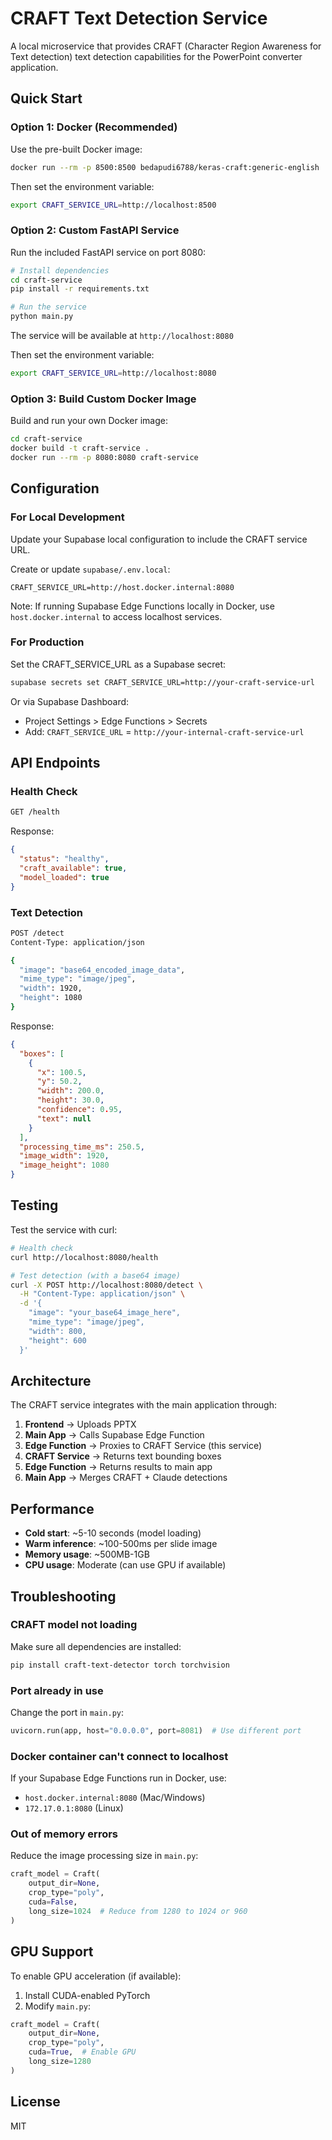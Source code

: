 # CRAFT Text Detection Service

A local microservice that provides CRAFT (Character Region Awareness for Text detection) text detection capabilities for the PowerPoint converter application.

## Quick Start

### Option 1: Docker (Recommended)

Use the pre-built Docker image:

```bash
docker run --rm -p 8500:8500 bedapudi6788/keras-craft:generic-english
```

Then set the environment variable:
```bash
export CRAFT_SERVICE_URL=http://localhost:8500
```

### Option 2: Custom FastAPI Service

Run the included FastAPI service on port 8080:

```bash
# Install dependencies
cd craft-service
pip install -r requirements.txt

# Run the service
python main.py
```

The service will be available at `http://localhost:8080`

Then set the environment variable:
```bash
export CRAFT_SERVICE_URL=http://localhost:8080
```

### Option 3: Build Custom Docker Image

Build and run your own Docker image:

```bash
cd craft-service
docker build -t craft-service .
docker run --rm -p 8080:8080 craft-service
```

## Configuration

### For Local Development

Update your Supabase local configuration to include the CRAFT service URL.

Create or update `supabase/.env.local`:
```
CRAFT_SERVICE_URL=http://host.docker.internal:8080
```

Note: If running Supabase Edge Functions locally in Docker, use `host.docker.internal` to access localhost services.

### For Production

Set the CRAFT_SERVICE_URL as a Supabase secret:

```bash
supabase secrets set CRAFT_SERVICE_URL=http://your-craft-service-url
```

Or via Supabase Dashboard:
- Project Settings > Edge Functions > Secrets
- Add: `CRAFT_SERVICE_URL` = `http://your-internal-craft-service-url`

## API Endpoints

### Health Check

```bash
GET /health
```

Response:
```json
{
  "status": "healthy",
  "craft_available": true,
  "model_loaded": true
}
```

### Text Detection

```bash
POST /detect
Content-Type: application/json

{
  "image": "base64_encoded_image_data",
  "mime_type": "image/jpeg",
  "width": 1920,
  "height": 1080
}
```

Response:
```json
{
  "boxes": [
    {
      "x": 100.5,
      "y": 50.2,
      "width": 200.0,
      "height": 30.0,
      "confidence": 0.95,
      "text": null
    }
  ],
  "processing_time_ms": 250.5,
  "image_width": 1920,
  "image_height": 1080
}
```

## Testing

Test the service with curl:

```bash
# Health check
curl http://localhost:8080/health

# Test detection (with a base64 image)
curl -X POST http://localhost:8080/detect \
  -H "Content-Type: application/json" \
  -d '{
    "image": "your_base64_image_here",
    "mime_type": "image/jpeg",
    "width": 800,
    "height": 600
  }'
```

## Architecture

The CRAFT service integrates with the main application through:

1. **Frontend** → Uploads PPTX
2. **Main App** → Calls Supabase Edge Function
3. **Edge Function** → Proxies to CRAFT Service (this service)
4. **CRAFT Service** → Returns text bounding boxes
5. **Edge Function** → Returns results to main app
6. **Main App** → Merges CRAFT + Claude detections

## Performance

- **Cold start**: ~5-10 seconds (model loading)
- **Warm inference**: ~100-500ms per slide image
- **Memory usage**: ~500MB-1GB
- **CPU usage**: Moderate (can use GPU if available)

## Troubleshooting

### CRAFT model not loading

Make sure all dependencies are installed:
```bash
pip install craft-text-detector torch torchvision
```

### Port already in use

Change the port in `main.py`:
```python
uvicorn.run(app, host="0.0.0.0", port=8081)  # Use different port
```

### Docker container can't connect to localhost

If your Supabase Edge Functions run in Docker, use:
- `host.docker.internal:8080` (Mac/Windows)
- `172.17.0.1:8080` (Linux)

### Out of memory errors

Reduce the image processing size in `main.py`:
```python
craft_model = Craft(
    output_dir=None,
    crop_type="poly",
    cuda=False,
    long_size=1024  # Reduce from 1280 to 1024 or 960
)
```

## GPU Support

To enable GPU acceleration (if available):

1. Install CUDA-enabled PyTorch
2. Modify `main.py`:
```python
craft_model = Craft(
    output_dir=None,
    crop_type="poly",
    cuda=True,  # Enable GPU
    long_size=1280
)
```

## License

MIT
